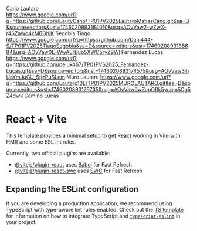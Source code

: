 Cano Lautaro  
 https://www.google.com/url?q=https://github.com/LautyCano/TP01PV2025LautaroMatiasCano.git&sa=D&source=editors&ust=1746020893164010&usg=AOvVaw2-wZwX-r46ZaWo4xMBGhjK
Segobia Tiago  
 https://www.google.com/url?q=https://github.com/Dani444-S/TP01PV2025TiagoSegobia&sa=D&source=editors&ust=1746020893188684&usg=AOvVaw0E-WwAErBup5XWC5ryZ9Wl
Fernandez Lucas 
 https://www.google.com/url?q=https://github.com/peluk467/TP01PVS2025_Fernandez-Lucas.git&sa=D&source=editors&ust=1746020893174575&usg=AOvVaw3ihUaYmJuGU_StjzPuSLem
Muro Lautaro 
 https://www.google.com/url?q=https://github.com/Lautaro10L/TP01PV2025MUROLAUTARO.git&sa=D&source=editors&ust=1746020893179735&usg=AOvVaw0wZapORk5yuqm5Cg5Z4dwk
Camino Lucas


# React + Vite

This template provides a minimal setup to get React working in Vite with HMR and some ESL int rules.

Currently, two official plugins are available:

- [@vitejs/plugin-react](https://github.com/vitejs/vite-plugin-react/blob/main/packages/plugin-react) uses [Babel](https://babeljs.io/) for Fast Refresh
- [@vitejs/plugin-react-swc](https://github.com/vitejs/vite-plugin-react/blob/main/packages/plugin-react-swc) uses [SWC](https://swc.rs/) for Fast Refresh

## Expanding the ESLint configuration

If you are developing a production application, we recommend using TypeScript with type-aware lint rules enabled. Check out the [TS template](https://github.com/vitejs/vite/tree/main/packages/create-vite/template-react-ts) for information on how to integrate TypeScript and [`typescript-eslint`](https://typescript-eslint.io) in your project.
